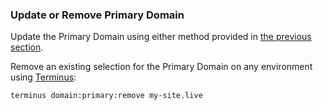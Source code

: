 ### Update or Remove Primary Domain
Update the Primary Domain using either method provided in [the previous section](#set-a-primary-domain-via-the-dashboard).

Remove an existing selection for the Primary Domain on any environment using [Terminus](/docs/terminus/): 

```bash{promptUser: user}
terminus domain:primary:remove my-site.live
```

